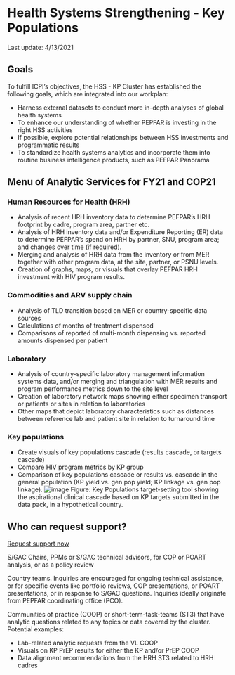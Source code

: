 # Health Systems Strengthening - Key Populations
Last update: 4/13/2021

## Goals
To fulfill ICPI’s objectives, the HSS - KP Cluster has established the following goals, which are integrated into our workplan:
* Harness external datasets to conduct more in-depth analyses of global health systems
* To enhance our understanding of whether PEPFAR is investing in the right HSS activities
* If possible, explore potential relationships between HSS investments and programmatic results
* To standardize health systems analytics and incorporate them into routine business intelligence products, such as PEFPAR Panorama

## Menu of Analytic Services for FY21 and COP21

### Human Resources for Health (HRH)

-	Analysis of recent HRH inventory data to determine PEFPAR’s HRH footprint by cadre, program area, partner etc.
-	Analysis of HRH inventory data and/or Expenditure Reporting (ER) data to determine PEFPAR’s spend on HRH by partner, SNU, program area; and changes over time (if required).  
-	Merging and analysis of HRH data from the inventory or from MER together with other program data, at the site, partner, or PSNU levels.  
-	Creation of graphs, maps, or visuals that overlay PEFPAR HRH investment with HIV program results.  

### Commodities and ARV supply chain

-	Analysis of TLD transition based on MER or country-specific data sources
-	Calculations of months of treatment dispensed
-	Comparisons of reported of multi-month dispensing vs. reported amounts dispensed per patient

### Laboratory

-	Analysis of country-specific laboratory management information systems data, and/or merging and triangulation with MER results and program performance metrics down to the site level
-	Creation of laboratory network maps showing either specimen transport or patients or sites in relation to laboratories
-	Other maps that depict laboratory characteristics such as distances between reference lab and patient site in relation to turnaround time

### Key populations

-	Create visuals of key populations cascade (results cascade, or targets cascade)
-	Compare HIV program metrics by KP group
-	Comparison of key populations cascade or results vs. cascade in the general population (KP yield vs. gen pop yield; KP linkage vs. gen pop linkage).
![image](https://user-images.githubusercontent.com/23505255/114598899-6c23a180-9c60-11eb-8f15-c010ee3f00cf.png)
Figure: Key Populations target-setting tool showing the aspirational clinical cascade based on KP targets submitted in the data pack, in a hypothetical country.

## Who can request support?
[Request support now](mailto:ICPI@state.gov)

S/GAC Chairs, PPMs or S/GAC technical advisors, for COP or POART analysis, or as a policy review

Country teams.  Inquiries are encouraged for ongoing technical assistance, or for specific events like portfolio reviews, COP presentations, or POART presentations, or in response to S/GAC questions.  Inquiries ideally originate from PEPFAR coordinating office (PCO).

Communities of practice (COOP) or short-term-task-teams (ST3) that have analytic questions related to any topics or data covered by the cluster.  Potential examples:  
- Lab-related analytic requests from the VL COOP
- Visuals on KP PrEP results for either the KP and/or PrEP COOP
- Data alignment recommendations from the HRH ST3 related to HRH cadres

